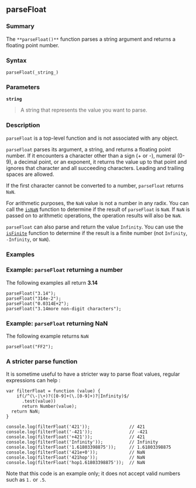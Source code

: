## parseFloat

### Summary

The `**parseFloat()**` function parses a string argument and returns a floating point number.

### Syntax

    parseFloat(_string_)

### Parameters

**`string`**

> A string that represents the value you want to parse.

### Description

`parseFloat` is a top-level function and is not associated with any object.

`parseFloat` parses its argument, a string, and returns a floating point number. If it encounters a character other than a sign (+ or -), numeral (0-9), a decimal point, or an exponent, it returns the value up to that point and ignores that character and all succeeding characters. Leading and trailing spaces are allowed.

If the first character cannot be converted to a number, `parseFloat` returns `NaN`.

For arithmetic purposes, the `NaN` value is not a number in any radix. You can call the [`isNaN`][0] function to determine if the result of `parseFloat` is `NaN`. If `NaN` is passed on to arithmetic operations, the operation results will also be `NaN`.

`parseFloat` can also parse and return the value `Infinity`. You can use the [`isFinite`][1] function to determine if the result is a finite number (not `Infinity`, `-Infinity`, or `NaN`).

### Examples

### Example: `parseFloat` returning a number

The following examples all return **3.14**

    parseFloat("3.14");
    parseFloat("314e-2");
    parseFloat("0.0314E+2");
    parseFloat("3.14more non-digit characters");
    

### Example: `parseFloat` returning NaN

The following example returns `NaN`

    parseFloat("FF2");
    

### A stricter parse function

It is sometime useful to have a stricter way to parse float values, regular expressions can help :

    var filterFloat = function (value) {
        if(/^(\-|\+)?([0-9]+(\.[0-9]+)?|Infinity)$/
          .test(value))
          return Number(value);
      return NaN;
    }
    
    console.log(filterFloat('421'));               // 421
    console.log(filterFloat('-421'));              // -421
    console.log(filterFloat('+421'));              // 421
    console.log(filterFloat('Infinity'));          // Infinity
    console.log(filterFloat('1.61803398875'));     // 1.61803398875
    console.log(filterFloat('421e+0'));            // NaN
    console.log(filterFloat('421hop'));            // NaN
    console.log(filterFloat('hop1.61803398875'));  // NaN
    
    

Note that this code is an example only; it does not accept valid numbers such as `1.` or `.5`.


[0]: https://developer.mozilla.org/en/docs/Web/JavaScript/Reference/Global_Objects/isNaN "The isNaN() function determines whether a value is NaN or not. Note: coercion inside the isNaN function has interesting rules; you may alternatively want to use Number.isNaN(), as defined in ECMAScript 6, or you can use typeof to determine if the value is Not-A-Number."
[1]: https://developer.mozilla.org/en/docs/Web/JavaScript/Reference/Global_Objects/isFinite "The global isFinite() function determines whether the passed value is a finite number. If needed, the parameter is first converted to a number."